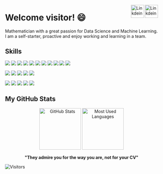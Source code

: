 <a href="https://github.com/pachums" target="_blank" rel="nofollow"><img align="right" alt="Linkdein" width="43px" 
                                                                                        src="https://simpleicons.org/icons/github.svg" /></a>
<a href="https://www.linkedin.com/in/franciscoms97/" target="_blank" rel="nofollow"><img align="right" alt="Linkdein" width="43px"
                                                                                        src="https://simpleicons.org/icons/linkedin.svg" /></a>

# Welcome visitor! 😄

Mathematician with a great passion for Data Science and Machine Learning. I am a self-starter, proactive and enjoy working and learning in a team.

## Skills
![](https://img.shields.io/pypi/pyversions/Django?color=00b029&logo=python&logoColor=white)
![](https://img.shields.io/badge/Python-NumPy-informational?style=flat&logo=numpy&logoColor=white&color=00b029)
![](https://img.shields.io/badge/Python-Pandas-informational?style=flat&logo=pandas&logoColor=white&color=00b029)
![](https://img.shields.io/badge/Python-SciPy-informational?style=flat&logo=python&logoColor=white&color=00b029)
![](https://img.shields.io/badge/Python-Geopandas-informational?style=flat&logo=python&logoColor=white&color=00b029)
![](https://img.shields.io/badge/Python-Matplotlib-informational?style=flat&logo=python&logoColor=white&color=00b029)
![](https://img.shields.io/badge/Python-Scikit--learn-informational?style=flat&logo=scikit-learn&logoColor=white&color=00b029)
![](https://img.shields.io/badge/Python-TensorFlow-informational?style=flat&logo=tensorflow&logoColor=white&color=00b029)
![](https://img.shields.io/badge/Python-Keras-informational?style=flat&logo=keras&logoColor=white&color=00b029)
![](https://img.shields.io/badge/Python-PySpark-informational?style=flat&logo=spark&logoColor=white&color=00b029)
![](https://img.shields.io/badge/Python-GDAL-informational?style=flat&logo=python&logoColor=white&color=00b029)

![](https://img.shields.io/badge/Data-R-informational?style=flat&logo=r&logoColor=white&color=00b029)
![](https://img.shields.io/badge/Data-MySQL-informational?style=flat&logo=MySQL&logoColor=white&color=00b029)
![](https://img.shields.io/badge/Language-Octave-informational?style=flat&logo=octave&logoColor=white&color=00b029)
![](https://img.shields.io/badge/Language-Fortran-informational?style=flat&logo=fortran&logoColor=white&color=00b029)
![](https://img.shields.io/badge/Oracle-JAVA-informational?style=flat&logo=java&logoColor=white&color=00b029)

![](https://img.shields.io/badge/Data--Science-Anaconda-informational?style=flat&logo=anaconda&logoColor=white&color=00b029)
![](https://img.shields.io/badge/IDE-Jupyter--Notebook-informational?style=flat&logo=Jupyter&logoColor=white&color=00b029)
![](https://img.shields.io/badge/IDE-PyCharm-informational?style=flat&logo=pycharm&logoColor=white&color=00b029)
![](https://img.shields.io/badge/Apps-Docker-informational?style=flat&logo=docker&logoColor=white&color=00b029)
![](https://img.shields.io/badge/VCS-Git-informational?style=flat&logo=git&logoColor=white&color=00b029)


## My GitHub Stats
<p align="center"> 
<img height="137px" src="https://github-readme-stats.vercel.app/api?username=pachums&show_icons=true&theme=react" alt="GitHub Stats" >
<img height="137px" src= "https://github-readme-stats.vercel.app/api/top-langs/?username=pachums&layout=compact&theme=react" alt="Most Used Languages" >
</p>

<p align="center"> 
<b>"They admire you for the way you are, not for your CV"</b>
</p>




![Visitors](https://visitor-badge.glitch.me/badge?page_id=pachums.pachums)

